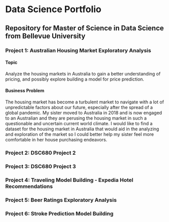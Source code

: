 # Data Science Portfolio

## Repository for Master of Science in Data Science from Bellevue University

### Project 1: Australian Housing Market Exploratory Analysis
#### Topic
Analyze the housing markets in Australia to gain a better understanding of pricing, and possibly explore building a model for price prediction.
#### Business Problem
The housing market has become a turbulent market to navigate with a lot of unpredictable factors about our future, especially after the spread of a global pandemic. My sister moved to Australia in 2018 and is now engaged to an Australian and they are perusing the housing market in such a questionable and uncertain current world climate. I would like to find a dataset for the housing market in Australia that would aid in the analyzing and exploration of the market so I could better help my sister feel more comfortable in her house purchasing endeavors.

### Project 2: DSC680 Project 2

### Project 3: DSC680 Project 3

### Project 4: Traveling Model Building - Expedia Hotel Recommendations

### Project 5: Beer Ratings Exploratory Analysis

### Project 6: Stroke Prediction Model Building
